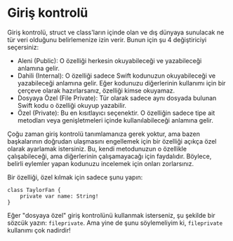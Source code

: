 # Giriş kontrolü

Giriş kontrolü, struct ve class'ların içinde olan ve dış dünyaya sunulacak ne tür veri olduğunu belirlemenize izin verir. Bunun için şu 4 değiştiriciyi seçersiniz:

-   Aleni (Public): O özelliği herkesin okuyabileceği ve yazabileceği anlamına gelir.
-   Dahili (Internal): O özelliği sadece Swift kodunuzun okuyabileceği ve yazabileceği anlamına gelir. Eğer kodunuzu diğerlerinin kullanımı için bir çerçeve olarak hazırlarsanız, özelliği kimse okuyamaz.
-   Dosyaya Özel (File Private): Tür olarak sadece aynı dosyada bulunan Swift kodu o özelliği okuyup yazabilir.
-   Özel (Private): Bu en kısıtlayıcı seçenektir. O özelliğin sadece tipe ait metodları veya genişletmeleri içinde kullanılabileceği anlamına gelir.

Çoğu zaman giriş kontrolü tanımlamanıza gerek yoktur, ama bazen başkalarının doğrudan ulaşmasını engellemek için bir özelliği açıkça özel olarak ayarlamak istersiniz. Bu, kendi metodunuzun o özellikle çalışabileceği, ama diğerlerinin çalışamayacağı için faydalıdır. Böylece, belirli eylemler yapan kodunuzu incelemek için onları zorlarsınız.

Bir özelliği, özel kılmak için sadece şunu yapın:

    class TaylorFan {
        private var name: String!
    }

Eğer "dosyaya özel" giriş kontrolünü kullanmak isterseniz, şu şekilde bir sözcük yazın: `fileprivate`. Ama yine de şunu söylemeliyim ki, `fileprivate` kullanımı çok nadirdir!
